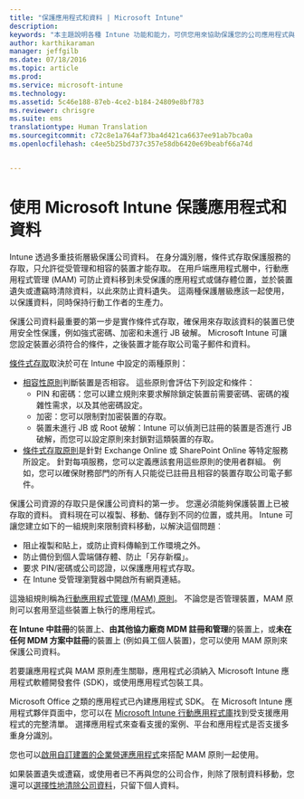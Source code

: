 ```yaml
---
title: "保護應用程式和資料 | Microsoft Intune"
description: 
keywords: "本主題說明各種 Intune 功能和能力，可供您用來協助保護您的公司應用程式與資料。"
author: karthikaraman
manager: jeffgilb
ms.date: 07/18/2016
ms.topic: article
ms.prod: 
ms.service: microsoft-intune
ms.technology: 
ms.assetid: 5c46e188-87eb-4ce2-b184-24809e8bf783
ms.reviewer: chrisgre
ms.suite: ems
translationtype: Human Translation
ms.sourcegitcommit: c72c8e1a764af73ba4d421ca6637ee91ab7bca0a
ms.openlocfilehash: c4ee5b25bd737c357e58db6420e69beabf66a74d


---
```


# 使用 Microsoft Intune 保護應用程式和資料


Intune 透過多重技術層級保護公司資料。  在身分識別層，條件式存取保護服務的存取，只允許從受管理和相容的裝置才能存取。  在用戶端應用程式層中，行動應用程式管理 (MAM) 可防止資料移到未受保護的應用程式或儲存體位置，並於裝置遺失或遭竊時清除資料，以此來防止資料遺失。  這兩種保護層級應該一起使用，以保護資料，同時保持行動工作者的生產力。

保護公司資料最重要的第一步是實作條件式存取，確保用來存取該資料的裝置已使用安全性保護，例如強式密碼、加密和未進行 JB 破解。 Microsoft Intune 可讓您設定裝置必須符合的條件，之後裝置才能存取公司電子郵件和資料。

[條件式存取](restrict-access-to-email-and-o365-services-with-microsoft-intune.md)取決於可在 Intune 中設定的兩種原則：
- [相容性原則](introduction-to-device-compliance-policies-in-microsoft-intune.md)判斷裝置是否相容。 這些原則會評估下列設定和條件：
  - PIN 和密碼：您可以建立規則來要求解除鎖定裝置前需要密碼、密碼的複雜性需求，以及其他密碼設定。
  - 加密：您可以限制對加密裝置的存取。
  - 裝置未進行 JB 或 Root 破解：Intune 可以偵測已註冊的裝置是否進行 JB 破解，而您可以設定原則來封鎖對這類裝置的存取。
- [條件式存取原則](restrict-access-to-email-and-o365-services-with-microsoft-intune.md)是針對 Exchange Online 或 SharePoint Online 等特定服務所設定。 針對每項服務，您可以定義應該套用這些原則的使用者群組。 例如，您可以確保財務部門的所有人只能從已註冊且相容的裝置存取公司電子郵件。

保護公司資源的存取只是保護公司資料的第一步。 您還必須能夠保護裝置上已被存取的資料。 資料現在可以複製、移動、儲存到不同的位置，或共用。 Intune 可讓您建立如下的一組規則來限制資料移動，以解決這個問題︰
- 阻止複製和貼上，或防止資料傳輸到工作環境之外。
- 防止備份到個人雲端儲存體、防止「另存新檔」。
- 要求 PIN/密碼或公司認證，以保護應用程式存取。
- 在 Intune 受管理瀏覽器中開啟所有網頁連結。

這幾組規則稱為[行動應用程式管理 (MAM) 原則](protect-app-data-using-mobile-app-management-policies-with-microsoft-intune.md)。  不論您是否管理裝置，MAM 原則可以套用至這些裝置上執行的應用程式。  

**在 Intune 中註冊**的裝置上、**由其他協力廠商 MDM 註冊和管理**的裝置上，或**未在任何 MDM 方案中註冊**的裝置上 (例如員工個人裝置)，您可以使用 MAM 原則來保護公司資料。

若要讓應用程式與 MAM 原則產生關聯，應用程式必須納入 Microsoft Intune 應用程式軟體開發套件 (SDK)，或使用應用程式包裝工具。

Microsoft Office 之類的應用程式已內建應用程式 SDK。 在 Microsoft Intune 應用程式夥伴頁面中，您可以在 [Microsoft Intune 行動應用程式庫](https://www.microsoft.com/en-us/server-cloud/products/microsoft-intune/partners.aspx)找到受支援應用程式的完整清單。 選擇應用程式來查看支援的案例、平台和應用程式是否支援多重身分識別。

您也可以[啟用自訂建置的企業營運應用程式](decide-how-to-prepare-apps-for-mobile-application-management-with-microsoft-intune.md)來搭配 MAM 原則一起使用。

如果裝置遺失或遭竊，或使用者已不再與您的公司合作，則除了限制資料移動，您還可以[選擇性地清除公司資料](wipe-managed-company-app-data-with-microsoft-intune.md)，只留下個人資料。



<!--HONumber=Jul16_HO3-->



